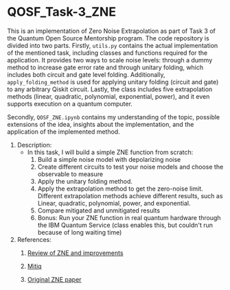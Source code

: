 # QOSF_Task-3_ZNE
This is an implementation of Zero Noise Extrapolation as part of Task 3 of the Quantum Open Source Mentorship program. The code repository is divided into two parts. Firstly, `utils.py` contains the actual implementation of the mentioned task, including classes and functions required for the application. It provides two ways to scale noise levels: through a dummy method to increase gate error rate and through unitary folding, which includes both circuit and gate level folding. Additionally, `apply_folding_method` is used for applying unitary folding (circuit and gate) to any arbitrary Qiskit circuit. Lastly, the class includes five extrapolation methods (linear, quadratic, polynomial, exponential, power), and it even supports execution on a quantum computer.

Secondly, `QOSF_ZNE.ipynb` contains my understanding of the topic, possible extensions of the idea, insights about the implementation, and the application of the implemented method.

1. Description:
    * In this task, I will build a simple ZNE function from scratch:
      1) Build a simple noise model with depolarizing noise
      2) Create different circuits to test your noise models and choose the observable to measure
      3) Apply the unitary folding method.
      4) Apply the extrapolation method to get the zero-noise limit. Different extrapolation methods achieve different results, such as Linear, quadratic, polynomial, power, and exponential.
      5) Compare mitigated and unmitigated results
      6) Bonus: Run your ZNE function in real quantum hardware through the IBM Quantum Service (class enables this, but couldn't run because of long waiting time)
2. References:
   1. [Review of ZNE and improvements](https://arxiv.org/abs/2005.10921)
   
   2. [Mitiq](https://mitiq.readthedocs.io/en/stable/guide/zne-5-theory.html)
   
   3. [Original ZNE paper](https://arxiv.org/abs/1611.09301) 
